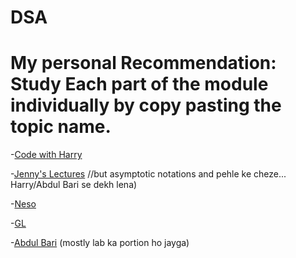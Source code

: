 # DSA
# My personal Recommendation: Study Each part of the module individually by copy pasting the topic name.

-[Code with Harry](https://youtube.com/playlist?list=PLu0W_9lII9ahIappRPN0MCAgtOu3lQjQi&si=0JqXkOB17k3CLf6j)

-[Jenny's Lectures](https://youtube.com/playlist?list=PLdo5W4Nhv31bbKJzrsKfMpo_grxuLl8LU&si=rFSpheELD0D55cxH) //but asymptotic notations and pehle ke cheze... Harry/Abdul Bari se dekh lena)

-[Neso](https://youtube.com/playlist?list=PLBlnK6fEyqRj9lld8sWIUNwlKfdUoPd1Y&si=SLGYHb4O0lqL5e3s)

-[GL](https://youtu.be/MtVZAXepMPM?si=HYhKJt2R_RJeiewd)

-[Abdul Bari](https://youtube.com/playlist?list=PLDN4rrl48XKpZkf03iYFl-O29szjTrs_O&si=6SwVI3UpYYwgWTXf) (mostly lab ka portion ho jayga)
